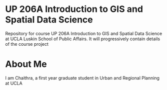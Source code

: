 # UP 206A Introduction to GIS and Spatial Data Science
Repository for course UP 206A Introduction to GIS and Spatial Data Science at UCLA Luskin School of Public Affairs.
It will progressively contain details of the course project

# About Me
I am Chaithra, a first year graduate student in Urban and Regional Planning at UCLA
